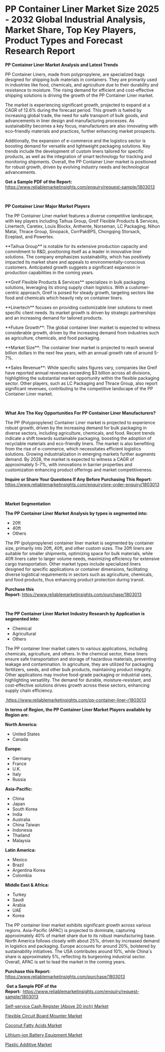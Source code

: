 <p><h1>PP Container Liner Market Size 2025 - 2032 Global Industrial Analysis, Market Share, Top Key Players, Product Types and Forecast Research Report</h1></p><p><strong>PP Container Liner Market Analysis and Latest Trends</strong></p>
<p><p>PP Container Liners, made from polypropylene, are specialized bags designed for shipping bulk materials in containers. They are primarily used in industries like food, chemicals, and agriculture due to their durability and resistance to moisture. The rising demand for efficient and cost-effective shipping solutions is driving the growth of the PP Container Liner market.</p><p>The market is experiencing significant growth, projected to expand at a CAGR of 12.6% during the forecast period. This growth is fueled by increasing global trade, the need for safe transport of bulk goods, and advancements in liner design and manufacturing processes. As sustainability becomes a key focus, manufacturers are also innovating with eco-friendly materials and practices, further enhancing market prospects.</p><p>Additionally, the expansion of e-commerce and the logistics sector is boosting demand for versatile and lightweight packaging solutions. Key trends include the development of custom liners tailored for specific products, as well as the integration of smart technology for tracking and monitoring shipments. Overall, the PP Container Liner market is positioned for robust growth, driven by evolving industry needs and technological advancements.</p></p>
<p><strong>Get a Sample PDF of the Report:&nbsp;</strong> <a href="https://www.reliablemarketinsights.com/enquiry/request-sample/1803013?utm_campaign=2609&utm_medium=2&utm_source=Github&utm_content=ia&utm_term=01042025&utm_id=pp-container-liner">https://www.reliablemarketinsights.com/enquiry/request-sample/1803013</a></p>
<p>&nbsp;</p>
<p><strong>PP Container Liner Major Market Players</strong></p>
<p><p>The PP Container Liner market features a diverse competitive landscape, with key players including Taihua Group, Greif Flexible Products & Services, Linertech, Caretex, Louis Blockx, Anthente, Norseman, LC Packaging, Nihon Matai, Thrace Group, Sinopack, CorrPakBPS, Chongqing Storsack, Eceplast, and Powertex.</p><p>**Taihua Group** is notable for its extensive production capacity and commitment to R&D, positioning itself as a leader in innovative liner solutions. The company emphasizes sustainability, which has positively impacted its market share and appeals to environmentally-conscious customers. Anticipated growth suggests a significant expansion in production capabilities in the coming years.</p><p>**Greif Flexible Products & Services** specializes in bulk packaging solutions, leveraging its strong supply chain logistics. With a customer-centric approach, Greif is poised for steady growth, targeting sectors like food and chemicals which heavily rely on container liners.</p><p>**Linertech** focuses on providing customizable liner solutions to meet specific client needs. Its market growth is driven by strategic partnerships and an increasing demand for tailored products. </p><p>**Future Growth**: The global container liner market is expected to witness considerable growth, driven by the increasing demand from industries such as agriculture, chemicals, and food packaging.</p><p>**Market Size**: The container liner market is projected to reach several billion dollars in the next few years, with an annual growth rate of around 5-7%.</p><p>**Sales Revenue**: While specific sales figures vary, companies like Greif have reported annual revenues exceeding $3 billion across all divisions, highlighting the substantial market opportunity within the flexible packaging sector. Other players, such as LC Packaging and Thrace Group, also report significant revenues, contributing to the competitive landscape of the PP Container Liner market.</p></p>
<p>&nbsp;</p>
<p><strong>What Are The Key Opportunities For PP Container Liner Manufacturers?</strong></p>
<p><p>The PP (Polypropylene) Container Liner market is projected to experience robust growth, driven by the increasing demand for bulk packaging in diverse sectors, including agriculture, chemicals, and food. Recent trends indicate a shift towards sustainable packaging, boosting the adoption of recyclable materials and eco-friendly liners. The market is also benefiting from the rise of e-commerce, which necessitates efficient logistics solutions. Growing industrialization in emerging markets further augments demand. By 2028, the market is expected to witness a CAGR of approximately 5-7%, with innovations in barrier properties and customization enhancing product offerings and market competitiveness.</p></p>
<p><strong>Inquire or Share Your Questions If Any Before Purchasing This Report:</strong> <a href="https://www.reliablemarketinsights.com/enquiry/pre-order-enquiry/1803013?utm_campaign=2609&utm_medium=2&utm_source=Github&utm_content=ia&utm_term=01042025&utm_id=pp-container-liner">https://www.reliablemarketinsights.com/enquiry/pre-order-enquiry/1803013</a></p>
<p>&nbsp;</p>
<p><strong>Market Segmentation</strong></p>
<p><strong>The PP Container Liner Market Analysis by types is segmented into:</strong></p>
<p><ul><li>20ft</li><li>40ft</li><li>Others</li></ul></p>
<p><p>The PP (polypropylene) container liner market is segmented by container size, primarily into 20ft, 40ft, and other custom sizes. The 20ft liners are suitable for smaller shipments, optimizing space for bulk materials, while 40ft liners cater to larger volume needs, maximizing efficiency for extensive cargo transportation. Other market types include specialized liners designed for specific applications or container dimensions, facilitating diverse logistical requirements in sectors such as agriculture, chemicals, and food products, thus enhancing product protection during transit.</p></p>
<p><strong>Purchase this Report:&nbsp;</strong><a href="https://www.reliablemarketinsights.com/purchase/1803013?utm_campaign=2609&utm_medium=2&utm_source=Github&utm_content=ia&utm_term=01042025&utm_id=pp-container-liner">https://www.reliablemarketinsights.com/purchase/1803013</a></p>
<p>&nbsp;</p>
<p><strong>The PP Container Liner Market Industry Research by Application is segmented into:</strong></p>
<p><ul><li>Chemical</li><li>Agricultural</li><li>Others</li></ul></p>
<p><p>The PP container liner market caters to various applications, including chemicals, agriculture, and others. In the chemical sector, these liners ensure safe transportation and storage of hazardous materials, preventing leakage and contamination. In agriculture, they are utilized for packaging fertilizers, seeds, and other bulk products, maintaining product integrity. Other applications may involve food-grade packaging or industrial uses, highlighting versatility. The demand for durable, moisture-resistant, and cost-effective solutions drives growth across these sectors, enhancing supply chain efficiency.</p></p>
<p><a href="https://www.reliablemarketinsights.com/pp-container-liner-r1803013?utm_campaign=2609&utm_medium=2&utm_source=Github&utm_content=ia&utm_term=01042025&utm_id=pp-container-liner">&nbsp;https://www.reliablemarketinsights.com/pp-container-liner-r1803013</a></p>
<p><strong>In terms of Region, the PP Container Liner Market Players available by Region are:</strong></p>
<p>
    <p> <strong> North America: </strong>
        <ul>
            <li>United States</li>
            <li>Canada</li>
        </ul>
        </p> 
    <p> <strong> Europe: </strong>
        <ul>
            <li>Germany</li>
            <li>France</li>
            <li>U.K.</li>
            <li>Italy</li>
            <li>Russia</li>
        </ul>
        </p> 
    <p> <strong> Asia-Pacific: </strong>
        <ul>
            <li>China</li>
            <li>Japan</li>
            <li>South Korea</li>
            <li>India</li>
            <li>Australia</li>
            <li>China Taiwan</li>
            <li>Indonesia</li>
            <li>Thailand</li>
            <li>Malaysia</li>
        </ul>
        </p> 
    <p> <strong> Latin America: </strong>
        <ul>
            <li>Mexico</li>
            <li>Brazil</li>
            <li>Argentina Korea</li>
            <li>Colombia</li>
        </ul>
        </p> 
    <p> <strong> Middle East & Africa: </strong>
        <ul>
            <li>Turkey</li>
            <li>Saudi</li>
            <li>Arabia</li>
            <li>UAE</li>
            <li>Korea</li>
        </ul>
    </p>
    </p>
<p><p>The PP container liner market exhibits significant growth across various regions. Asia-Pacific (APAC) is projected to dominate, capturing approximately 40% of market share due to its robust manufacturing base. North America follows closely with about 25%, driven by increased demand in logistics and packaging. Europe accounts for around 20%, bolstered by sustainability initiatives. The USA contributes around 10%, while China's share is approximately 5%, reflecting its burgeoning industrial sector. Overall, APAC is set to lead the market in the coming years.</p></p>
<p><strong>Purchase this Report: </strong><a href="https://www.reliablemarketinsights.com/purchase/1803013?utm_campaign=2609&utm_medium=2&utm_source=Github&utm_content=ia&utm_term=01042025&utm_id=pp-container-liner">https://www.reliablemarketinsights.com/purchase/1803013</a></p>
<p>&nbsp;<strong>Get a Sample PDF of the Report:&nbsp;&nbsp;</strong><a href="https://www.reliablemarketinsights.com/enquiry/request-sample/1803013?utm_campaign=2609&utm_medium=2&utm_source=Github&utm_content=ia&utm_term=01042025&utm_id=pp-container-liner">https://www.reliablemarketinsights.com/enquiry/request-sample/1803013</a></p>
<p><strong></strong></p>
<p><p><a href="https://www.linkedin.com/pulse/insightful-self-service-cash-register-above-20-inch-market-2bpnf?utm_campaign=2609&utm_medium=2&utm_source=Github&utm_content=ia&utm_term=01042025&utm_id=pp-container-liner">Self-service Cash Register (Above 20 inch) Market</a></p><p><a href="https://www.linkedin.com/pulse/current-state-flexible-circuit-board-mounter-market-size-trends-pjjef?utm_campaign=2609&utm_medium=2&utm_source=Github&utm_content=ia&utm_term=01042025&utm_id=pp-container-liner">Flexible Circuit Board Mounter Market</a></p><p><a href="https://github.com/edacruz6/Market-Research-Report-List-1/blob/main/coconut-fatty-acids-market.md?utm_campaign=2609&utm_medium=2&utm_source=Github&utm_content=ia&utm_term=01042025&utm_id=pp-container-liner">Coconut Fatty Acids Market</a></p><p><a href="https://www.linkedin.com/pulse/exploring-lithium-ion-battery-equipment-market-projected-xxeef?utm_campaign=2609&utm_medium=2&utm_source=Github&utm_content=ia&utm_term=01042025&utm_id=pp-container-liner">Lithium-ion Battery Equipment Market</a></p><p><a href="https://github.com/yankimber90yankim/Market-Research-Report-List-1/blob/main/plastic-additive-market.md?utm_campaign=2609&utm_medium=2&utm_source=Github&utm_content=ia&utm_term=01042025&utm_id=pp-container-liner">Plastic Additive Market</a></p></p>